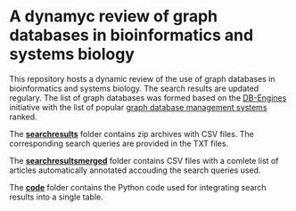 # A dynamyc review of graph databases in bioinformatics and systems biology

This repository hosts a dynamic review of the use of graph databases in bioinformatics and systems biology. The search results are updated regulary. The list of graph databases was formed based on the [DB-Engines](https://db-engines.com/en/) initiative with the list of popular [graph database management systems](https://db-engines.com/en/ranking/graph+dbms) ranked. 

The **[searchresults](https://github.com/ilyamazein/gdbreview/tree/main/searchresults)** folder contains zip archives with CSV files. The corresponding search queries are provided in the TXT files.

The **[searchresultsmerged](https://github.com/ilyamazein/gdbreview/tree/main/searchresultsmerged)** folder contains CSV files with a comlete list of articles automatically annotated accouding the search queries used.

The **[code](https://github.com/ilyamazein/gdbreview/tree/main/code)** folder contains the Python code used for integrating search results into a single table.

